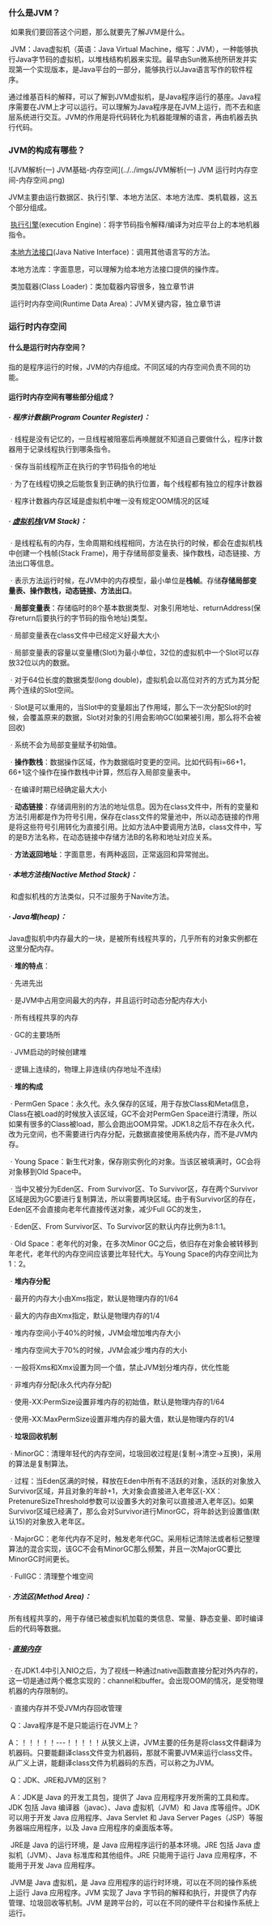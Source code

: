 ### 什么是JVM？

​	如果我们要回答这个问题，那么就要先了解JVM是什么。

​	JVM：Java虚拟机（英语：Java Virtual Machine，缩写：JVM），一种能够执行Java字节码的虚拟机，以堆栈结构机器来实现。最早由Sun微系统所研发并实现第一个实现版本，是Java平台的一部分，能够执行以Java语言写作的软件程序。

​	通过维基百科的解释，可以了解到JVM虚拟机，是Java程序运行的基座。Java程序需要在JVM上才可以运行。可以理解为Java程序是在JVM上运行，而不去和底层系统进行交互。JVM的作用是将代码转化为机器能理解的语言，再由机器去执行代码。

### JVM的构成有哪些？

![JVM解析(一) JVM基础-内存空间](../../imgs/JVM解析(一) JVM 运行时内存空间-内存空间.png)

​	JVM主要由运行数据区、执行引擎、本地方法区、本地方法库、类机载器，这五个部分组成。

​	[执行引擎](https://zhuanlan.zhihu.com/p/197427636)(execution Engine)：将字节码指令解释/编译为对应平台上的本地机器指令。

​	[本地方法接口](https://developer.aliyun.com/article/970860)(Java Native Interface)：调用其他语言写的方法。

​	本地方法库：字面意思，可以理解为给本地方法接口提供的操作库。

​	类加载器(Class Loader)：类加载器内容很多，独立章节讲

​	运行时内存空间(Runtime Data Area)：JVM关键内容，独立章节讲



### 运行时内存空间

#### 	什么是运行时内存空间？

​	指的是程序运行的时候，JVM的内存组成。不同区域的内存空间负责不同的功能。

#### 运行时内存空间有哪些部分组成？

##### 		· 程序计数器(Program Counter Register)：

​				· 线程是没有记忆的，一旦线程被阻塞后再唤醒就不知道自己要做什么，程序计数器用于记录线程执行到哪条指令。

​				· 保存当前线程所正在执行的字节码指令的地址

​				· 为了在线程切换之后能恢复到正确的执行位置，每个线程都有独立的程序计数器

​				· 程序计数器内存区域是虚拟机中唯一没有规定OOM情况的区域

##### 		· [虚拟机栈](https://juejin.cn/post/6844903983400632327)(VM Stack)：

​				· 是线程私有的内存，生命周期和线程相同，方法在执行的时候，都会在虚拟机栈中创建一个栈帧(Stack Frame)，用于存储局部变量表、操作数栈，动态链接、方法出口等信息。

​				· 表示方法运行时候，在JVM中的内存模型，最小单位是**栈帧**。存储**存储局部变量表、操作数栈，动态链接、方法出口**。

​					· **局部变量表**：存储临时的8个基本数据类型、对象引用地址、returnAddress(保存return后要执行的字节码的指令地址)类型。

​						· 局部变量表在class文件中已经定义好最大大小

​						· 局部变量表的容量以变量槽(Slot)为最小单位，32位的虚拟机中一个Slot可以存放32位以内的数据。

​						· 对于64位长度的数据类型(long double)，虚拟机会以高位对齐的方式为其分配两个连续的Slot空间。

​						· Slot是可以重用的，当Slot中的变量超出了作用域，那么下一次分配Slot的时候，会覆盖原来的数据，Slot对对象的引用会影响GC(如果被引用，那么将不会被回收)

​						· 系统不会为局部变量赋予初始值。

​				· **操作数栈**：数据操作区域，作为数据临时变更的空间。比如代码有i=66+1，66+1这个操作在操作数栈中计算，然后存入局部变量表中。

​						· 在编译时期已经确定最大大小

​				· **动态链接**：存储调用别的方法的地址信息。因为在class文件中，所有的变量和方法引用都是作为符号引用，保存在class文件的常量池中，所以动态链接的作用是将这些符号引用转化为直接引用。比如方法A中要调用方法B，class文件中，写的是B方法名称，在动态链接中存储方法B的名称和地址对应关系。

​				· **方法返回地址**：字面意思，有两种返回，正常返回和异常抛出。

##### · **本地方法栈(Nactive Method Stack)**：

​		和虚拟机栈的方法类似，只不过服务于Navite方法。

##### · **Java堆(heap)**：

​		Java虚拟机中内存最大的一块，是被所有线程共享的，几乎所有的对象实例都在这里分配内存。

​		· **堆的特点**：

​				· 先进先出

​				· 是JVM中占用空间最大的内存，并且运行时动态分配内存大小

​				· 所有线程共享的内存

​				· GC的主要场所

​				· JVM启动的时候创建堆

​				· 逻辑上连续的，物理上非连续(内存地址不连续) 

​		· **堆的构成**

​				· PermGen Space：永久代。永久保存的区域，用于存放Class和Meta信息，Class在被Load的时候放入该区域，GC不会对PermGen Space进行清理，所以如果有很多的Class被load，那么会跑出OOM异常。JDK1.8之后不存在永久代，改为元空间，也不需要进行内存分配，元数据直接使用系统内存，而不是JVM内存。

​				· Young Space：新生代对象，保存刚实例化的对象。当该区被填满时，GC会将对象移到Old Space中。

​						· 当中又被分为Eden区、From Survivor区、To Survivor区，存在两个Survivor区域是因为GC要进行复制算法，所以需要两块区域。由于有Survivor区的存在，Eden区不会直接向老年代直接传送对象，减少Full GC的发生，

​						· Eden区、From Survivor区、To Survivor区的默认内存比例为8:1:1。

​				· Old Space：老年代的对象，在多次Minor GC之后，依旧存在对象会被转移到年老代，老年代的内存空间应该要比年轻代大。与Young Space的内存空间比为1：2。

​		· **堆内存分配**

​			· 最开的内存大小由Xms指定，默认是物理内存的1/64

​			· 最大的内存由Xmx指定，默认是物理内存的1/4

​			· 堆内存空间小于40%的时候，JVM会增加堆内存大小

​			· 堆内存空间大于70%的时候，JVM会减少堆内存的大小

​			· 一般将Xms和Xmx设置为同一个值，禁止JVM划分堆内存，优化性能

​			· 非堆内存分配(永久代内存分配)

​			· 使用-XX:PermSize设置非堆内存的初始值，默认是物理内存的1/64

​			· 使用-XX:MaxPermSize设置非堆内存的最大值，默认是物理内存的1/4

​		· **垃圾回收机制**

​			· MinorGC：清理年轻代的内存空间，垃圾回收过程是(复制->清空->互换)，采用的算法是复制算法。

​				· 过程：当Eden区满的时候，释放在Eden中所有不活跃的对象，活跃的对象放入Survivor区域，并且对象的年龄+1，大对象会直接进入老年区(-XX：PretenureSizeThreshold参数可以设置多大的对象可以直接进入老年区)。如果Survivor区域已经满了，那么会对Survivor进行MinorGC，将年龄达到设置值(默认15)的对象放入老年区。

​			· MajorGC：老年代内存不足时，触发老年代GC。采用标记清除法或者标记整理算法的混合实现，该GC不会有MinorGC那么频繁，并且一次MajorGC要比MinorGC时间更长。

​			· FullGC：清理整个堆空间

##### · **方法区(Method Area)**：

​		所有线程共享的，用于存储已被虚拟机加载的类信息、常量、静态变量、即时编译后的代码等数据。	

##### **·** [**直接内存**](https://cloud.tencent.com/developer/article/1586341)

​	· 在JDK1.4中引入NIO之后，为了视线一种通过native函数直接分配对外内存的，这一切是通过两个概念实现的：channel和buffer。会出现OOM的情况，是受物理机器的内存限制的。

​	· 直接内存并不受JVM内存回收管理



​	Q：Java程序是不是只能运行在JVM上？

​	A：！！！！！---！！！！！从狭义上讲，JVM主要的任务是将class文件翻译为机器码。只要能翻译class文件变为机器码，那就不需要JVM来运行class文件。从广义上讲，能翻译class文件为机器码的东西，可以称之为JVM。



​	Q：JDK、JRE和JVM的区别？

​	A：JDK是 Java 的开发工具包，提供了 Java 应用程序开发所需的工具和库。JDK 包括 Java 编译器（javac）、Java 虚拟机（JVM）和 Java 库等组件。JDK 可以用于开发 Java 应用程序、Java Servlet 和 Java Server Pages（JSP）等服务器端应用程序，以及 Java 应用程序的桌面版本等。

​		JRE是 Java 的运行环境，是 Java 应用程序运行的基本环境。JRE 包括 Java 虚拟机（JVM）、Java 标准库和其他组件。JRE 只能用于运行 Java 应用程序，不能用于开发 Java 应用程序。

​		JVM是 Java 虚拟机，是 Java 应用程序的运行时环境，可以在不同的操作系统上运行 Java 应用程序。JVM 实现了 Java 字节码的解释和执行，并提供了内存管理、垃圾回收等机制。JVM 是跨平台的，可以在不同的硬件平台和操作系统上运行。



​	



​	